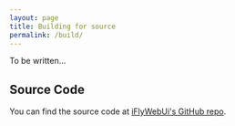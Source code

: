 ```yaml
---
layout: page
title: Building for source
permalink: /build/
---
```


To be written...

Source Code
-----------

You can find the source code at [iFlyWebUi's GitHub repo][webui-gh].

[webui-gh]:   https://github.com/jounip/iFlyWebUi
